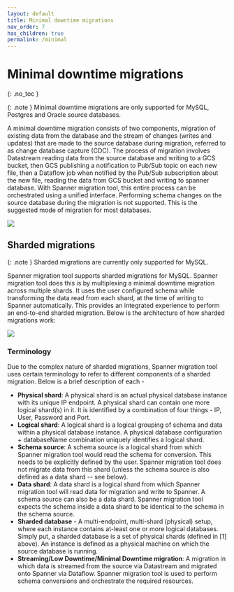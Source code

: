 ```yaml
---
layout: default
title: Minimal downtime migrations
nav_order: 7
has_children: true
permalink: /minimal
---
```


# Minimal downtime migrations
{: .no_toc }

{: .note }
Minimal downtime migrations are only supported for MySQL, Postgres and Oracle source databases.

A minimal downtime migration consists of two components, migration of existing data from the database and the stream of changes (writes and updates) that are made to the source database during migration, referred to as change database capture (CDC). The process of migration involves Datastream reading data from the source database and writing to a GCS bucket, then GCS publishing a notification to Pub/Sub topic on each new file, then a Dataflow job when notified by the Pub/Sub subscription about the new file, reading the data from GCS bucket and writing to spanner database. With Spanner migration tool, this entire process can be orchestrated using a unified interface. Performing schema changes on the source database during the migration is not supported. This is the suggested mode of migration for most databases.

![](https://services.google.com/fh/files/helpcenter/asset-ripjb7eowf.png)

## Sharded migrations

{: .note }
Sharded migrations are currently only supported for MySQL.

Spanner migration tool supports sharded migrations for MySQL. Spanner migration tool does this is by multiplexing a minimal downtime migration across multiple shards. It uses the user configured schema while transforming the data read from each shard, at the time of writing to Spanner automatically. This provides an integrated experience to perform an end-to-end sharded migration. Below is the architecture of how sharded migrations work:

![](https://services.google.com/fh/files/misc/hb_sharded_migrations_with_pubsub_1.png)

### Terminology

Due to the complex nature of sharded migrations, Spanner migration tool uses certain terminology to refer to different components of a sharded migration. Below is a brief description of each -

* **Physical shard**: A physical shard is an actual physical database instance with its unique IP endpoint. A physical shard can contain one more logical shard(s) in it. It is identified by a combination of four things - IP, User, Password and Port.
* **Logical shard**: A logical shard is a logical grouping of schema and data within a physical database instance. A physical database configuration + databaseName combination uniquely identifies a logical shard.
* **Schema source**: A schema source is a logical shard from which Spanner migration tool would read the schema for conversion. This needs to be explicitly defined by the user. Spanner migration tool does not migrate data from this shard (unless the schema source is also defined as a data shard -- see below).
* **Data shard**: A data shard is a logical shard from which Spanner migration tool will read data for migration and write to Spanner. A schema source can also be a data shard. Spanner migration tool expects the schema inside a data shard to be identical to the schema in the schema source.
* **Sharded database** - A multi-endpoint, multi-shard (physical) setup, where each instance contains at-least one or more logical databases. Simply put, a sharded database is a set of physical shards (defined in [1] above). An instance is defined as a physical machine on which the source database is running.
* **Streaming/Low Downtime/Minimal Downtime migration**: A migration in which data is streamed from the source via Datastream and migrated onto Spanner via Dataflow. Spanner migration tool is used to perform schema conversions and orchestrate the required resources.
